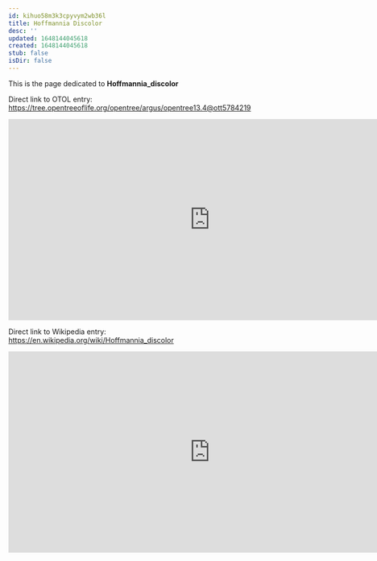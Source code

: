 ```yaml
---
id: kihuo58m3k3cpyvym2wb36l
title: Hoffmannia Discolor
desc: ''
updated: 1648144045618
created: 1648144045618
stub: false
isDir: false
---
```

This is the page dedicated to **Hoffmannia_discolor**


Direct link to OTOL entry: https://tree.opentreeoflife.org/opentree/argus/opentree13.4@ott5784219



<html>
    <body>
    <iframe src="https://tree.opentreeoflife.org/opentree/argus/opentree13.4@ott5784219"
    width="800" height="400" frameborder="0" allowfullscreen> </iframe>
    </body>
</html>
    


Direct link to Wikipedia entry: https://en.wikipedia.org/wiki/Hoffmannia_discolor



<html>
    <body>
    <iframe src="https://en.wikipedia.org/wiki/Hoffmannia_discolor"
    width="800" height="400" frameborder="0" allowfullscreen> </iframe>
    </body>
</html>
    
